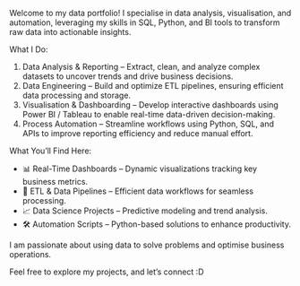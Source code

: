 Welcome to my data portfolio! I specialise in data analysis, visualisation, and automation, leveraging my skills in SQL, Python, and BI tools to transform raw data into actionable insights.

What I Do:
1. Data Analysis & Reporting – Extract, clean, and analyze complex datasets to uncover trends and drive business decisions.
2. Data Engineering – Build and optimize ETL pipelines, ensuring efficient data processing and storage.
3. Visualisation & Dashboarding – Develop interactive dashboards using Power BI / Tableau to enable real-time data-driven decision-making.
4. Process Automation – Streamline workflows using Python, SQL, and APIs to improve reporting efficiency and reduce manual effort.

What You’ll Find Here:
- 📊 Real-Time Dashboards – Dynamic visualizations tracking key business metrics.
- 🔄 ETL & Data Pipelines – Efficient data workflows for seamless processing.
- 📈 Data Science Projects – Predictive modeling and trend analysis.
- 🛠 Automation Scripts – Python-based solutions to enhance productivity.
 
I am passionate about using data to solve problems and optimise business operations. 

Feel free to explore my projects, and let’s connect :D

